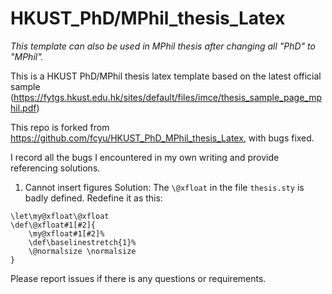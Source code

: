 HKUST_PhD/MPhil_thesis_Latex
======================

*This template can also be used in MPhil thesis after changing all "PhD" to "MPhil".*

This is a HKUST PhD/MPhil thesis latex template based on the latest official sample (https://fytgs.hkust.edu.hk/sites/default/files/imce/thesis_sample_page_mphil.pdf)

This repo is forked from https://github.com/fcyu/HKUST_PhD_MPhil_thesis_Latex, with bugs fixed.

I record all the bugs I encountered in my own writing and provide referencing solutions.

1. Cannot insert figures
Solution: The ```\@xfloat``` in the file ```thesis.sty``` is badly defined.
Redefine it as this:
```
\let\my@xfloat\@xfloat
\def\@xfloat#1[#2]{
	\my@xfloat#1[#2]%
	\def\baselinestretch{1}%
	\@normalsize \normalsize
}
```


Please report issues if there is any questions or requirements.

